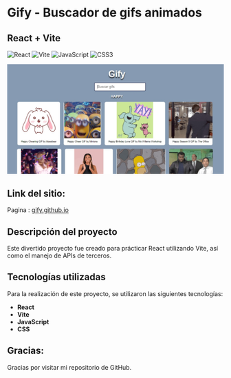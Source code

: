 # Gify - Buscador de gifs animados

## React + Vite


![React](https://img.shields.io/badge/React-blue?style=flat&logo=react&logoColor=%23FFFFFF&color=blue)
![Vite](https://img.shields.io/badge/vite-white?style=flat&logo=vite&logoColor=%23FFFFFF&color=E452CC)
![JavaScript](https://img.shields.io/badge/javascript-%23323330.svg?style=flat&logo=javascript&logoColor=%23F7DF1E) ![CSS3](https://img.shields.io/badge/css3-%231572B6.svg?style=flat&logo=css3&logoColor=white)

![imagen-general](src/assets/Gify.jpg)

## Link del sitio:

Pagina : [gify.github.io](https://spiderpaul.github.io/gify/)

## Descripción del proyecto

Este divertido proyecto fue creado para prácticar React utilizando Vite, así como el manejo de APIs de terceros.  

## Tecnologías utilizadas

Para la realización de este proyecto, se utilizaron las siguientes tecnologías:

- **React**
- **Vite**
- **JavaScript**
- **CSS**

## Gracias:

Gracias por visitar mi repositorio de GitHub.